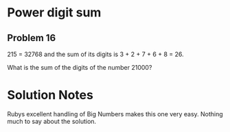 # Power digit sum
## Problem 16
215 = 32768 and the sum of its digits is 3 + 2 + 7 + 6 + 8 = 26.

What is the sum of the digits of the number 21000?

# Solution Notes
Rubys excellent handling of Big Numbers makes this one very easy. Nothing much
to say about the solution.